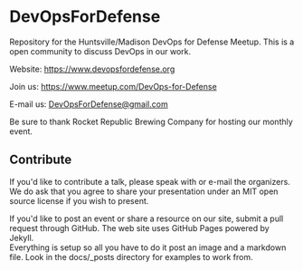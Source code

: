 # DevOpsForDefense
Repository for the Huntsville/Madison DevOps for Defense Meetup.  This is a open community to discuss DevOps in our work.

Website:  https://www.devopsfordefense.org

Join us:  https://www.meetup.com/DevOps-for-Defense

E-mail us:  DevOpsForDefense@gmail.com

Be sure to thank Rocket Republic Brewing Company for hosting our monthly event.

## Contribute
If you'd like to contribute a talk, please speak with or e-mail the organizers.  We do ask that you agree to share your presentation under an MIT open source license if you wish to present.

If you'd like to post an event or share a resource on our site, submit a pull request through GitHub.  The web site uses GitHub Pages powered by Jekyll.  
Everything is setup so all you have to do it post an image and a markdown file. Look in the docs/_posts directory for examples to work from.
